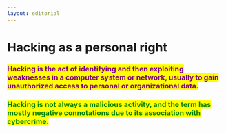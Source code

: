 ```yaml
---
layout: editorial
---
```


# Hacking as a personal right

### <mark style="color:purple;"></mark>

### <mark style="color:purple;">Hacking is the act of identifying and then exploiting weaknesses in a computer system or network, usually to gain unauthorized access to personal or organizational data.</mark>&#x20;

### <mark style="color:purple;"></mark>

### <mark style="color:green;">Hacking is not always a malicious activity, and the term has mostly negative connotations due to its association with cybercrime.</mark>

<mark style="color:green;"></mark>

<mark style="color:purple;"></mark>

